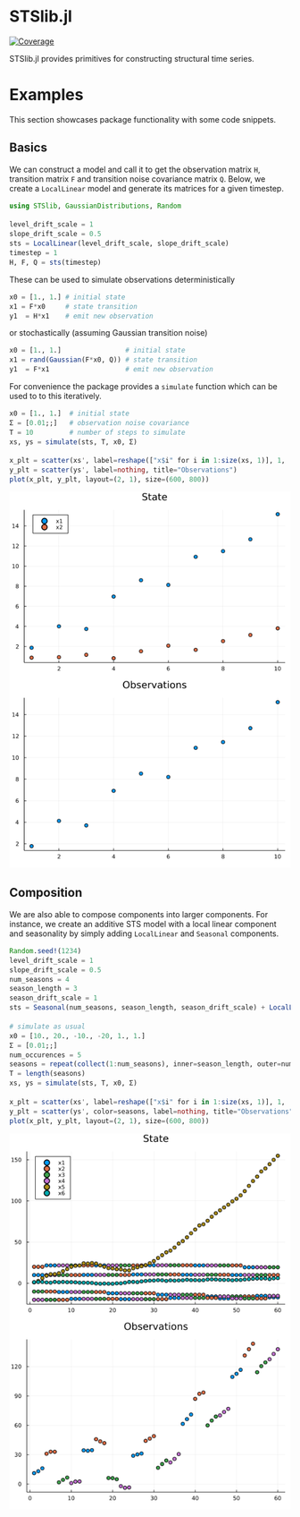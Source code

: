 # STSlib.jl

[![Coverage](https://codecov.io/gh/SebastianCallh/STSlib.jl/branch/master/graph/badge.svg)](https://codecov.io/gh/SebastianCallh/STSlib.jl)

STSlib.jl provides primitives for constructing structural time series.

# Examples
This section showcases package functionality with some code snippets.

## Basics

We can construct a model and call it to get the observation matrix `H`, transition matrix `F` and transition noise covariance matrix `Q`.
Below, we create a `LocalLinear` model and generate its matrices for a given timestep.

```julia
using STSlib, GaussianDistributions, Random

level_drift_scale = 1
slope_drift_scale = 0.5
sts = LocalLinear(level_drift_scale, slope_drift_scale)
timestep = 1 
H, F, Q = sts(timestep)
```

These can be used to simulate observations deterministically

```julia
x0 = [1., 1.] # initial state
x1 = F*x0     # state transition 
y1  = H*x1    # emit new observation
```

or stochastically (assuming Gaussian transition noise)

```julia
x0 = [1., 1.]                # initial state
x1 = rand(Gaussian(F*x0, Q)) # state transition 
y1  = F*x1                   # emit new observation
```

For convenience the package provides a `simulate` function which can be used to to this iteratively.

```julia
x0 = [1., 1.]  # initial state
Σ = [0.01;;]   # observation noise covariance
T = 10         # number of steps to simulate
xs, ys = simulate(sts, T, x0, Σ)

x_plt = scatter(xs', label=reshape(["x$i" for i in 1:size(xs, 1)], 1, :), title="State", legend=:topleft)
y_plt = scatter(ys', label=nothing, title="Observations")
plot(x_plt, y_plt, layout=(2, 1), size=(600, 800))
```

![thing](figures/loclin.png)

## Composition
We are also able to compose components into larger components.
For instance, we create an additive STS model with a local linear component and seasonality by simply adding `LocalLinear` and `Seasonal` components.

```julia
Random.seed!(1234)
level_drift_scale = 1
slope_drift_scale = 0.5
num_seasons = 4
season_length = 3
season_drift_scale = 1
sts = Seasonal(num_seasons, season_length, season_drift_scale) + LocalLinear(level_drift_scale, slope_drift_scale)

# simulate as usual
x0 = [10., 20., -10., -20, 1., 1.]
Σ = [0.01;;]
num_occurences = 5
seasons = repeat(collect(1:num_seasons), inner=season_length, outer=num_occurences)
T = length(seasons)
xs, ys = simulate(sts, T, x0, Σ)

x_plt = scatter(xs', label=reshape(["x$i" for i in 1:size(xs, 1)], 1, :), title="State", legend=:topleft)
y_plt = scatter(ys', color=seasons, label=nothing, title="Observations")
plot(x_plt, y_plt, layout=(2, 1), size=(600, 800))
```

![thing](figures/loclin_seasonal.png)